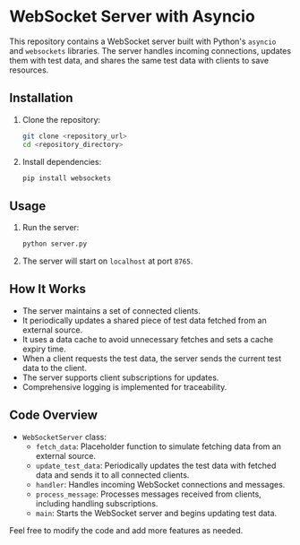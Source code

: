 # WebSocket Server with Asyncio

This repository contains a WebSocket server built with Python's `asyncio` and `websockets` libraries. The server handles incoming connections, updates them with test data, and shares the same test data with clients to save resources.

## Installation

1. Clone the repository:
    ```sh
    git clone <repository_url>
    cd <repository_directory>
    ```

2. Install dependencies:
    ```sh
    pip install websockets
    ```

## Usage

1. Run the server:
    ```sh
    python server.py
    ```

2. The server will start on `localhost` at port `8765`.

## How It Works

- The server maintains a set of connected clients.
- It periodically updates a shared piece of test data fetched from an external source.
- It uses a data cache to avoid unnecessary fetches and sets a cache expiry time.
- When a client requests the test data, the server sends the current test data to the client.
- The server supports client subscriptions for updates.
- Comprehensive logging is implemented for traceability.

## Code Overview

- `WebSocketServer` class:
  - `fetch_data`: Placeholder function to simulate fetching data from an external source.
  - `update_test_data`: Periodically updates the test data with fetched data and sends it to all connected clients.
  - `handler`: Handles incoming WebSocket connections and messages.
  - `process_message`: Processes messages received from clients, including handling subscriptions.
  - `main`: Starts the WebSocket server and begins updating test data.

Feel free to modify the code and add more features as needed.
